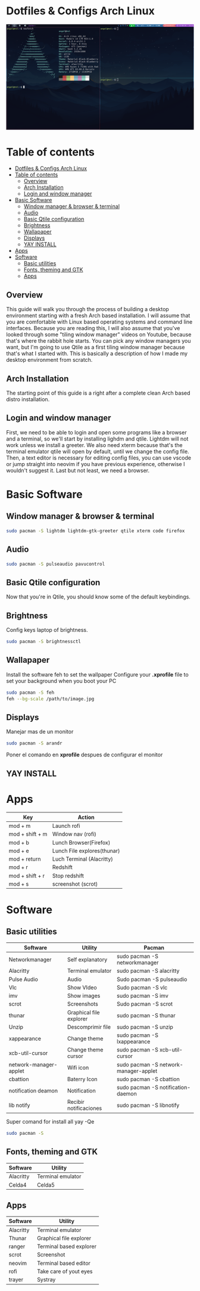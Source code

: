# Dotfiles & Configs Arch Linux

![Qtile](./.screenshots/desktop.png)

# Table of contents

- [Dotfiles \& Configs Arch Linux](#dotfiles--configs-arch-linux)
- [Table of contents](#table-of-contents)
  - [Overview](#overview)
  - [Arch Installation](#arch-installation)
  - [Login and window manager](#login-and-window-manager)
- [Basic Software](#basic-software)
  - [Window manager \& browser \& terminal](#window-manager--browser--terminal)
  - [Audio](#audio)
  - [Basic Qtile configuration](#basic-qtile-configuration)
  - [Brightness](#brightness)
  - [Wallapaper](#wallapaper)
  - [Displays](#displays)
  - [YAY INSTALL](#yay-install)
- [Apps](#apps)
- [Software](#software)
  - [Basic utilities](#basic-utilities)
  - [Fonts, theming and GTK](#fonts-theming-and-gtk)
  - [Apps](#apps-1)

## Overview

This guide will walk you through the process of building a desktop environment starting with a fresh Arch based installation. I will assume that you are comfortable with Linux based operating systems and command line interfaces. Because you are reading this, I will also assume that you've looked through some "tiling window manager" videos on Youtube, because that's where the rabbit hole starts. You can pick any window managers you want, but I'm going to use Qtile as a first tiling window manager because that's what I started with. This is basically a description of how I made my desktop environment from scratch.

## Arch Installation

The starting point of this guide is a right after a complete clean Arch based distro installation.

## Login and window manager

First, we need to be able to login and open some programs like a browser and a terminal, so we'll start by installing lighdm and qtile. Lightdm will not work unless we install a greeter. We also need xterm because that's the terminal emulator qtile will open by default, until we change the config file. Then, a text editor is necessary for editing config files, you can use vscode or jump straight into neovim if you have previous experience, otherwise I wouldn't suggest it. Last but not least, we need a browser.

# Basic Software

## Window manager & browser & terminal

```bash
sudo pacman -S lightdm lightdm-gtk-greeter qtile xterm code firefox
```

## Audio

```bash
sudo pacman -S pulseaudio pavucontrol
```

## Basic Qtile configuration

Now that you're in Qtile, you should know some of the default keybindings.

## Brightness

Config keys laptop of brightness.

```bash
sudo pacman -S brightnessctl
```

## Wallapaper

Install the software feh to set the wallpaper
Configure your **.xprofile** file to set your background when you boot your PC

```bash
sudo pacman -S feh
feh --bg-scale /path/to/image.jpg
```

## Displays

Manejar mas de un monitor

```bash
sudo pacman -S arandr
```

Poner el comando en **xprofile** despues de configurar el monitor

## YAY INSTALL

# Apps

| Key             | Action                      |
| --------------- | --------------------------- |
| mod + m         | Launch rofi                 |
| mod + shift + m | Window nav (rofi)           |
| mod + b         | Lunch Browser(Firefox)      |
| mod + e         | Lunch File explores(thunar) |
| mod + return    | Luch Terminal (Alacritty)   |
| mod + r         | Redshift                    |
| mod + shift + r | Stop redshift               |
| mod + s         | screenshot (scrot)          |

# Software

## Basic utilities

| Software               | Utility                 | Pacman                                |
| ---------------------- | ----------------------- | ------------------------------------- |
| Networkmanager         | Self explanatory        | sudo pacman -S networkmanager         |
| Alacritty              | Terminal emulator       | sudo pacman -S alacritty              |
| Pulse Audio            | Audio                   | Sudo pacman -S pulseaudio             |
| Vlc                    | Show VIdeo              | Sudo pacman -S vlc                    |
| imv                    | Show images             | sudo pacman -S imv                    |
| scrot                  | Screenshots             | Sudo pacman -S scrot                  |
| thunar                 | Graphical file explorer | sudo pacman -S thunar                 |
| Unzip                  | Descomprimir file       | sudo pacman -S unzip                  |
| xappearance            | Change theme            | sudo pacman -S lxappearance           |
| xcb-util-cursor        | Change theme cursor     | sudo pacman -S xcb-util-cursor        |
| network-manager-applet | Wifi icon               | sudo pacman -S network-manager-applet |
| cbattion               | Baterry Icon            | sudo pacman -S cbattion               |
| notification deamon    | Notification            | sudo pacman -S notification-daemon    |
| lib notify             | Recibir notificaciones  | sudo pacman -S libnotify              |

Super comand for install all
yay -Qe

```bash
sudo pacman -S
```

## Fonts, theming and GTK

| Software  | Utility           |
| --------- | ----------------- |
| Alacritty | Terminal emulator |
| Celda4    | Celda5            |

## Apps

| Software  | Utility                 |
| --------- | ----------------------- |
| Alacritty | Terminal emulator       |
| Thunar    | Graphical file explorer |
| ranger    | Terminal based explorer |
| scrot     | Screenshot              |
| neovim    | Terminal based editor   |
| rofi      | Take care of yout eyes  |
| trayer    | Systray                 |
